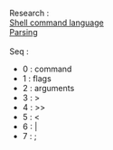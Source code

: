 Research :<br>
[Shell command language](https://pubs.opengroup.org/onlinepubs/009695399/utilities/xcu_chap02.html#tag_02_10)
<br>
[Parsing](https://www.cs.purdue.edu/homes/grr/SystemsProgrammingBook/Book/Chapter5-WritingYourOwnShell.pdf)
<br><br>
Seq : 
- 0 : command
- 1 : flags
- 2 : arguments
- 3 : >
- 4 : >>
- 5 : <
- 6 : |
- 7 : ;
